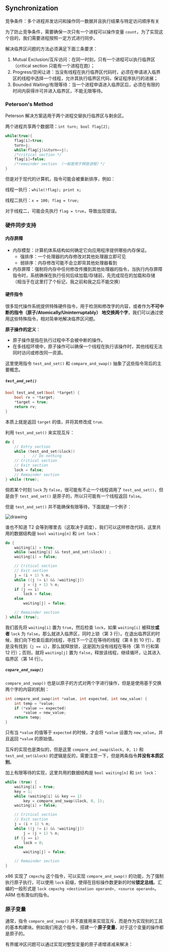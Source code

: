 ## Synchronization

竞争条件：多个进程并发访问和操作同一数据并且执行结果与特定访问顺序有关

为了防止竞争条件，需要确保一次只有一个进程可以操作变量 `count`，为了实现这个目的，我们需要进程按照一定方式进行同步。

解决临界区问题的方法必须满足下面三条要求：

1. Mutual Exclusion/互斥访问：在同一时刻，只有一个进程可以执行临界区（critical section 只能有一个进程在跑）；
2. Progress/空闲让进：当没有线程在执行临界区代码时，必须在申请进入临界区的线程中选择一个线程，允许其执行临界区代码，保证程序执行的进展；
3. Bounded Waiting/有限等待：当一个进程申请进入临界区后，必须在有限的时间内获得许可并进入临界区，不能无限等待。

### Peterson's Method

Peterson 解决方案适用于两个进程交替执行临界区与剩余区。

两个进程共享两个数据项：`int turn; bool flag[2];`

```c
while(true){
	flag[i]=true;
	turn=j;
	while(flag[j]&&turn==j);
	/*critical section */
	flag[i]=false;
	/*remainder section （一般是用于释放进程）*/
}
```

但是对于现代的计算机，指令可能会被重新排序，例如：

线程一执行：`while(!flag); print x;`

线程二执行：`x = 100; flag = true;`

对于线程二，可能会先执行 `flag = true`，导致出现错误。

### 硬件同步支持

#### 内存屏障

- 内存模型：计算机体系结构如何确定它向应用程序提供哪些内存保证。
    - 强排序：一个处理器的内存修改对其他处理器立即可见
    - 弱排序：内存修改可能不会立即背其他处理器看到
- 内存屏障：强制将内存中任何修改传播到其他处理器的指令，当执行内存屏障指令时，系统确保在执行任何后续加载/存储前，先完成现在的加载和存储（相当于在这里打了个标记，我之前和我之后不能交换）

#### 硬件指令

很多现代操作系统提供特殊硬件指令，用于检测和修改字的内容，或者作为**不可中断的指令（原子/Atomically/Uninterruptably） 地交换两个字**，我们可以通过使用这些特殊指令，相对简单地解决临界区问题。

**原子操作的定义**：

- 原子操作是指在执行过程中不会被中断的操作。
- 在多线程环境中，原子操作可以确保一个线程在执行该操作时，其他线程无法同时访问或修改同一资源。

这里使用指令 `test_and_set()` 和 `compare_and_swap()` 抽象了这些指令背后的主要概念。

##### `test_and_set()`

```c
bool test_and_set(bool *target) {
    bool rv = *target;
    *target = true;
    return rv;
}
```

本质上就是返回 `target` 的值，并将其修改成 `true`.

利用 `test_and_set()` 来实现互斥：

```c
do {
    // Entry section
    while (test_and_set(&lock))
        ;   // Do nothing
    // Critical section
    // Exit section
    lock = false;
    // Remainder section
} while (true);
```

倘若某个时刻 `lock` 为 `false`，很可能有不止一个线程调用了 `test_and_set()`，但是由于 `test_and_set()` 是原子的，所以只可能有一个线程返回 `false`。

但是 `test_and_set()` 并不能确保有限等待，下面就是一个例子：

![drawing](https://note.v1ceversaa.cc/System/images/img-OSC/Synchronization-3.png)

谁也不知道 T2 会等到哪里去（这取决于调度），我们可以这样修改代码，这里共用的数据结构是 `bool waiting[n]` 和 `int lock`：

```c
do {
    waiting[i] = true;
    while (waiting[i] && test_and_set(&lock)) ;
    waiting[i] = false;

    // Critical section
    // Exit section
    j = (i + 1) % n;
    while ((j != i) && !waiting[j])
        j = (j + 1) % n;
    if (j == i)
        lock = false;
    else
        waiting[j] = false;

    // Remainder section
} while (true);
```

我们首先将 `waiting[i]` 置为 `true`，然后检查 `lock`，如果 `waiting[i]` 被释放**或者** `lock` 为 `false`，那么就进入临界区，同时上锁（第 3 行）。在退出临界区的时候，我们向下检查后面的线程，寻找下一个正在等待的线程（第 8 到 10 行），若是没有找到（`j == i`），那么就释放锁，这是因为没有线程在等待（第 11 行和第 12 行）；否则，就将 `waiting[j]` 置为 `false`，释放该线程，继续循环，让其进入临界区（第 14 行）。

##### `copare_and_swap()`

`compare_and_swap()` 也是以原子的方式对两个字进行操作，但是是使用基于交换两个字的内容的机制：

```c
int compare_and_swap(int *value, int expected, int new_value) {
    int temp = *value;
    if (*value == expected)
        *value = new_value;
    return temp;
}
```

只有当 `*value` 的值等于 `expected` 的时候，才会将 `*value` 设置为 `new_value`，并且返回 `*value` 的原始值。

互斥的实现也是类似的，但是这里 `compare_and_swap(&lock, 0, 1)` 和 `test_and_set(&lock)` 的逻辑是反的，需要注意一下，但是两条指令**并没有本质区别**。

加上有限等待的实现，这里共用的数据结构是 `bool waiting[n]` 和 `int lock`：

```c
while (true) {
    waiting[i] = true;
    key = 1;
    while (waiting[i] && key == 1) 
        key = compare_and_swap(&lock, 0, 1);
    waiting[i] = false;

    // Critical section
    // Exit section
    j = (i + 1) % n;
    while ((j != i) && !waiting[j])
        j = (j + 1) % n;
    if (j == i)
        lock = 0;
    else
        waiting[j] = false;

    // Remainder section
}
```

x86 实现了 `cmpxchg` 这个指令，可以实现 `compare_and_swap()` 的功能，为了强制执行原子执行，可以使用 `lock` 前缀，使得在目标操作数更新的时候**锁定总线**。汇编的一般形式是 `lock cmpxchg <destination operand>, <source operand>`。ARM 也有类似的指令。

### 原子变量

通常，指令 `compare_and_swap()` 并不直接用来实现互斥，而是作为实现别的工具的基本构建块。例如我们用这个指令，搭建一个**原子变量**，对于这个变量的操作都是原子的。

有界缓冲区问题可以通过实现对整型变量的原子递增递减来解决：